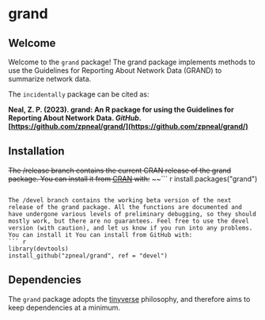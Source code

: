 # grand 

## Welcome
Welcome to the `grand` package\! The grand package implements methods to use the Guidelines for Reporting About Network Data (GRAND) to summarize network data.

The `incidentally` package can be cited as:

**Neal, Z. P. (2023). grand: An R package for using the Guidelines for Reporting About Network Data. *GitHub*. [https://github.com/zpneal/grand/](https://github.com/zpneal/grand/)**

## Installation
~~The /release branch contains the current CRAN release of the grand package. You can install it from [CRAN](https://CRAN.R-project.org) with:~~
~~``` r
install.packages("grand")
```~~

The /devel branch contains the working beta version of the next release of the grand package. All the functions are documented and have undergone various levels of preliminary debugging, so they should mostly work, but there are no guarantees. Feel free to use the devel version (with caution), and let us know if you run into any problems. You can install it You can install from GitHub with:
``` r
library(devtools)
install_github("zpneal/grand", ref = "devel")
```

## Dependencies
The `grand` package adopts the [tinyverse](https://www.tinyverse.org/) philosophy, and therefore aims to keep dependencies at a minimum.
